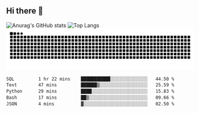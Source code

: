 ## Hi there 👋
![Anurag's GitHub stats](https://github-readme-stats.vercel.app/api?username=CNCoreSteb)
![Top Langs](https://github-readme-stats.vercel.app/api/top-langs/?username=CNCoreSteb)
<picture>
  <source media="(prefers-color-scheme: dark)" srcset="https://raw.githubusercontent.com/CNCoreSteb/CNCoreSteb/output/github-contribution-grid-snake-dark.svg">
  <source media="(prefers-color-scheme: light)" srcset="https://raw.githubusercontent.com/CNCoreSteb/CNCoreSteb/output/github-contribution-grid-snake.svg">
  <img alt="github contribution grid snake animation" src="https://raw.githubusercontent.com/CNCoreSteb/CNCoreSteb/output/github-contribution-grid-snake.svg">
</picture>

<!--START_SECTION:waka-->

```txt
SQL         1 hr 22 mins    ███████████░░░░░░░░░░░░░░   44.50 %
Text        47 mins         ██████▒░░░░░░░░░░░░░░░░░░   25.59 %
Python      29 mins         ████░░░░░░░░░░░░░░░░░░░░░   15.83 %
Bash        17 mins         ██▒░░░░░░░░░░░░░░░░░░░░░░   09.66 %
JSON        4 mins          ▓░░░░░░░░░░░░░░░░░░░░░░░░   02.50 %
```

<!--END_SECTION:waka-->


<!--
**CNCoreSteb/CNCoreSteb** is a ✨ _special_ ✨ repository because its `README.md` (this file) appears on your GitHub profile.

Here are some ideas to get you started:

- 🔭 I’m currently working on ...
- 🌱 I’m currently learning ...
- 👯 I’m looking to collaborate on ...
- 🤔 I’m looking for help with ...
- 💬 Ask me about ...
- 📫 How to reach me: ...
- 😄 Pronouns: ...
- ⚡ Fun fact: ...
-->
